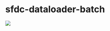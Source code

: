 # sfdc-dataloader-batch
<img src="http://cdn-ak.f.st-hatena.com/images/fotolife/t/tyoshikawa1106/20151108/20151108220808.png" />
